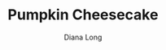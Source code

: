 ---
layout: recipe
title: Pumpkin Cheesecake
author: Diana Long
image: pumpkin-cheesecake.png
tags: Dessert, Cake
category: Dessert, Cake

yield: 12
preptime: 40 Minutes

ingredients:

- Nonstick cooking spray
- 1/2 c. pecan halves
- 14 graham crackers (full sheets)
- 3 tbsp. granulated sugar
- 1/2 tsp. salt
- 1/2 cup butter

- 4 8 Ounce blocks of cream cheese, softened
- 1/2 Cup granulated sugar
- 1 /2 Cup packed light brown sugar
- 4 Large eggs
- 1 15 Ounce can pumpkin puree
- 1/3 Cup sour cream 
- 1 Tbsp vanilla extract
- 1 1/2 Tbsp cornstarch
- 1/4 Tsp salt
- 1 Tsp ground cinnamon
- 1/2 Tsp ground ginger
- 1/4 Tsp ground nutmeg
- 1/4 Tsp ground cardamom
- Chopped pecans, caramel sauce and/or whipped cream, to garnish 

directions:
- Preheat the oven to 350˚. Wrap the bottom of a 9-inch springform pan with two layers of aluminum foil, allowing the foil to come a couple inches up the sides of the pan. (This prevents water from seeping into the pan while the cheesecake cooks in a water bath.) Lightly coat the inside of the pan with cooking spray.
- Place the pecan halves and the graham crackers in the bowl of a food processor and pulse until fine crumbs form. Add the sugar and salt and pulse to combine. Drizzle in the melted butter and process until well combined. 
- Press the crumb mixture evenly along the bottom and partially up the sides of the pan. Bake the crust for 8-10 minutes then transfer to a wire rack to cool.

- Beat the cream cheese and sugars in a large bowl with an electric mixer at medium-high speed, 2 to 3 minutes, until combined and fluffy. Scrape down the sides and bottom of the bowl with a rubber spatula. Lower the mixer speed and beat in the eggs, one at a time, until just incorporated. Beat in the pumpkin, sour cream, and vanilla until combined. With the mixer on low, beat in the cornstarch, salt, cinnamon, ginger, nutmeg, and cardamom.
- Bring a pot of water to a boil for your cheesecake’s water bath.
- Pour the filling into the crust. Place the cheesecake in the center of a large roasting pan. Carefully pour the boiling water into the roasting pan. (The water should come about halfway up the sides of the pan). 
- Bake the cheesecake for 65 to 75 minutes, until the cheesecake is firm around the edges, but the center has a slight jiggle. Turn the oven off, crack the oven door just slightly (you can use a wooden spoon to keep the door slightly open), and allow the cheesecake to rest in the oven for 1 additional hour. 
- Carefully remove the cheesecake from the water bath. Place the springform pan on a cooling rack until it cools to room temperature. Cover and refrigerate for 12 hours.
- When ready to serve, remove the sides of the springform pan and garnish the cheesecake with chopped pecans, caramel sauce or whipped cream, if you like. 

notes:
- This was John's favorite cheescake recipe.

---